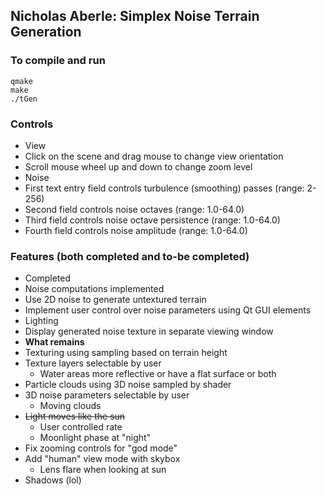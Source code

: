 ## Nicholas Aberle: Simplex Noise Terrain Generation

### To compile and run
```
qmake
make
./tGen
```

### Controls
* View
 * Click on the scene and drag mouse to change view orientation
 * Scroll mouse wheel up and down to change zoom level
* Noise
 * First text entry field controls turbulence (smoothing) passes (range: 2-256)
 * Second field controls noise octaves (range: 1.0-64.0)
 * Third field controls noise octave persistence (range: 1.0-64.0)
 * Fourth field controls noise amplitude (range: 1.0-64.0)

### Features (both completed and to-be completed)
* Completed
 * Noise computations implemented
 * Use 2D noise to generate untextured terrain
 * Implement user control over noise parameters using Qt GUI elements
 * Lighting
 * Display generated noise texture in separate viewing window
* **What remains**
 * Texturing using sampling based on terrain height
 * Texture layers selectable by user
   + Water areas more reflective or have a flat surface or both
 * Particle clouds using 3D noise sampled by shader
 * 3D noise parameters selectable by user
   + Moving clouds
 * ~~Light moves like the sun~~
   + User controlled rate
    + Moonlight phase at "night"
 * Fix zooming controls for "god mode"
 * Add "human" view mode with skybox
   + Lens flare when looking at sun
 * Shadows (lol)

